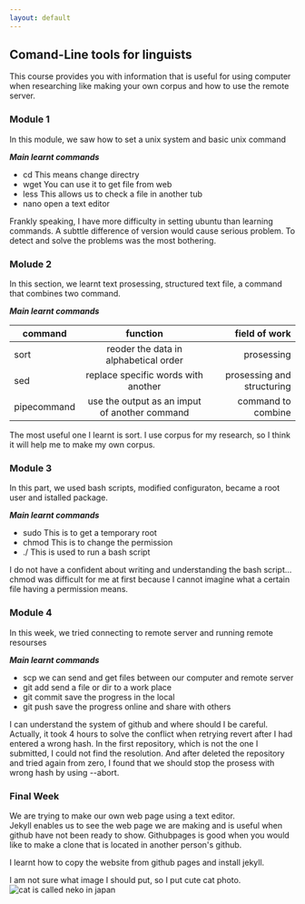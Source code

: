 ```yaml
---
layout: default
---
```

## Comand-Line tools for linguists  
    
 This course provides you with information that is useful for using computer when researching like making your own corpus and how to use the remote server.  

### Module 1

 In this module, we saw how to set a unix system and basic unix command

 **_Main learnt commands_**  
   * cd  This means change directry
   * wget  You can use it to get file from web
   * less  This allows us to check a file in another tub
   * nano  open a text editor

 Frankly speaking, I have more difficulty in setting ubuntu than learning commands. A subttle difference of version would cause serious problem. To detect and solve the problems was the most bothering. 


### Molude 2

 In this section, we learnt text prosessing, structured text file, a command that combines two command.

 **_Main learnt commands_**  
  
| command        | function     | field of work  |
| ------------- |:-------------:| -----:|
| sort      | reoder the data in alphabetical order | prosessing |
| sed      | replace specific words with another      |  prosessing and structuring  |
| pipecommand  | use the output as an imput of another command | command to combine |

 The most useful one I learnt is sort. I use corpus for my research, so I think it will help me to make my own corpus. 


### Module 3

 In this part, we used bash scripts, modified configuraton, became a root user and istalled package.

 **_Main learnt commands_**  
   * sudo  This is to get a temporary root 
   * chmod  This is to change the permission
   * ./  This is used to run a bash script

 I do not have a confident about writing and understanding the bash script... chmod was difficult for me at first because I cannot imagine what a certain file having a permission means. 


### Module 4

 In this week, we tried connecting to remote server and running remote resourses

**_Main learnt commands_**
   * scp  we can send and get  files between our computer and remote server
   * git add  send a file or dir to a work place
   * git commit   save the progress in the local 
   * git push  save the progress online and share with others 

 I can understand the system of github and where should I be careful. Actually, it took 4 hours to solve the conflict when retrying revert after I had entered a wrong hash. In the first repository, which is not the one I submitted, I could not find the resolution. And after deleted the repository and tried again from zero, I found that we should stop the prosess with wrong hash by using --abort.


### Final Week


 We are trying to make our own web page using a text editor.  
 Jekyll enables us to see the web page we are making and is useful when github have not been ready to show.
 Githubpages is good when you would like to make a clone that is located in another person's github.

 I learnt how to copy the website from github pages and install jekyll.

I am not sure what image I should put, so I put cute cat photo.  
![cat is called neko in japan](Ry0sukeHe1sink1.github.io/assets\images\neko.png)


